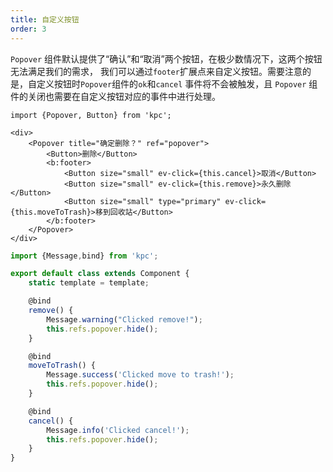 ```yaml
---
title: 自定义按钮
order: 3
---
```


`Popover` 组件默认提供了“确认”和“取消”两个按钮，在极少数情况下，这两个按钮无法满足我们的需求，
我们可以通过`footer`扩展点来自定义按钮。需要注意的是，自定义按钮时`Popover`组件的`ok`和`cancel`
事件将不会被触发，且 `Popover` 组件的关闭也需要在自定义按钮对应的事件中进行处理。

```vdt
import {Popover, Button} from 'kpc';

<div>
    <Popover title="确定删除？" ref="popover">
        <Button>删除</Button>
        <b:footer>
            <Button size="small" ev-click={this.cancel}>取消</Button>
            <Button size="small" ev-click={this.remove}>永久删除</Button>
            <Button size="small" type="primary" ev-click={this.moveToTrash}>移到回收站</Button>
        </b:footer>
    </Popover>
</div>
```

```ts
import {Message,bind} from 'kpc';

export default class extends Component {
    static template = template;

    @bind
    remove() {
        Message.warning("Clicked remove!");
        this.refs.popover.hide();
    }

    @bind
    moveToTrash() {
        Message.success('Clicked move to trash!');
        this.refs.popover.hide();
    }

    @bind
    cancel() {
        Message.info('Clicked cancel!');
        this.refs.popover.hide();
    }
}
```
